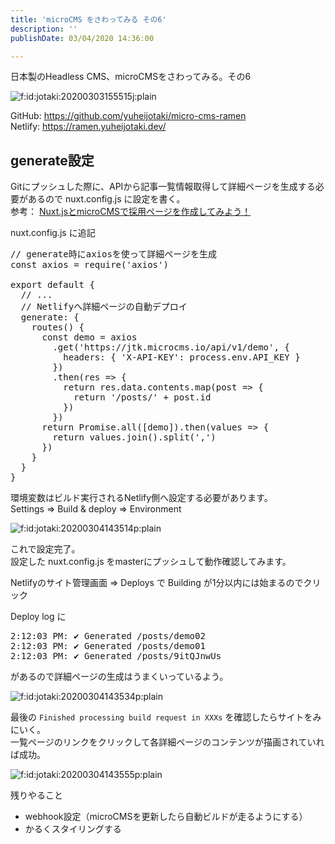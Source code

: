 ```yaml
---
title: 'microCMS をさわってみる その6'
description: ''
publishDate: 03/04/2020 14:36:00

---
```

<p>日本製のHeadless CMS、microCMSをさわってみる。その6</p>

<p><span itemscope itemtype="http://schema.org/Photograph"><img src="https://cdn-ak.f.st-hatena.com/images/fotolife/j/jotaki/20200303/20200303155515.jpg" alt="f:id:jotaki:20200303155515j:plain" title="f:id:jotaki:20200303155515j:plain" class="hatena-fotolife" itemprop="image"></span></p>

<p>GitHub: <a href="https://github.com/yuheijotaki/micro-cms-ramen">https://github.com/yuheijotaki/micro-cms-ramen</a><br />
Netlify: <a href="https://ramen.yuheijotaki.dev/">https://ramen.yuheijotaki.dev/</a></p>

<h2>generate設定</h2>

<p>Gitにプッシュした際に、APIから記事一覧情報取得して詳細ページを生成する必要があるので nuxt.config.js に設定を書く。<br />
参考： <a href="https://microcms.io/blog/create-nuxt-microcms-recruit/">Nuxt.jsとmicroCMSで採用ページを作成してみよう！</a></p>

<p>nuxt.config.js に追記</p>

<pre class="code lang-javascript" data-lang="javascript" data-unlink><span class="synComment">// generate時にaxiosを使って詳細ページを生成</span>
<span class="synStatement">const</span> axios = require(<span class="synConstant">'axios'</span>)

<span class="synStatement">export</span> <span class="synStatement">default</span> <span class="synIdentifier">{</span>
  <span class="synComment">// ...</span>
  <span class="synComment">// Netlifyへ詳細ページの自動デプロイ</span>
  generate: <span class="synIdentifier">{</span>
    routes() <span class="synIdentifier">{</span>
      <span class="synStatement">const</span> demo = axios
        .get(<span class="synConstant">'https://jtk.microcms.io/api/v1/demo'</span>, <span class="synIdentifier">{</span>
          headers: <span class="synIdentifier">{</span> <span class="synConstant">'X-API-KEY'</span>: process.env.API_KEY <span class="synIdentifier">}</span>
        <span class="synIdentifier">}</span>)
        .then(res =&gt; <span class="synIdentifier">{</span>
          <span class="synStatement">return</span> res.data.contents.map(post =&gt; <span class="synIdentifier">{</span>
            <span class="synStatement">return</span> <span class="synConstant">'/posts/'</span> + post.id
          <span class="synIdentifier">}</span>)
        <span class="synIdentifier">}</span>)
      <span class="synStatement">return</span> Promise.all(<span class="synIdentifier">[</span>demo<span class="synIdentifier">]</span>).then(values =&gt; <span class="synIdentifier">{</span>
        <span class="synStatement">return</span> values.join().split(<span class="synConstant">','</span>)
      <span class="synIdentifier">}</span>)
    <span class="synIdentifier">}</span>
  <span class="synIdentifier">}</span>
<span class="synIdentifier">}</span>
</pre>


<p>環境変数はビルド実行されるNetlify側へ設定する必要があります。<br />
Settings => Build &amp; deploy => Environment</p>

<p><span itemscope itemtype="http://schema.org/Photograph"><img src="/images/hatena/20200304143514.png" alt="f:id:jotaki:20200304143514p:plain" title="f:id:jotaki:20200304143514p:plain" class="hatena-fotolife" itemprop="image"></span></p>

<p>これで設定完了。<br />
設定した nuxt.config.js をmasterにプッシュして動作確認してみます。</p>

<p>Netlifyのサイト管理画面 => Deploys で Building が1分以内には始まるのでクリック</p>

<p>Deploy log に</p>

<pre class="code" data-lang="" data-unlink>2:12:03 PM: ✔ Generated /posts/demo02
2:12:03 PM: ✔ Generated /posts/demo01
2:12:03 PM: ✔ Generated /posts/9itQJnwUs</pre>


<p>があるので詳細ページの生成はうまくいっているよう。</p>

<p><span itemscope itemtype="http://schema.org/Photograph"><img src="/images/hatena/20200304143534.png" alt="f:id:jotaki:20200304143534p:plain" title="f:id:jotaki:20200304143534p:plain" class="hatena-fotolife" itemprop="image"></span></p>

<p>最後の <code>Finished processing build request in XXXs</code> を確認したらサイトをみにいく。<br />
一覧ページのリンクをクリックして各詳細ページのコンテンツが描画されていれば成功。</p>

<p><span itemscope itemtype="http://schema.org/Photograph"><img src="/images/hatena/20200304143555.png" alt="f:id:jotaki:20200304143555p:plain" title="f:id:jotaki:20200304143555p:plain" class="hatena-fotolife" itemprop="image"></span></p>

<p>残りやること</p>

<ul>
<li>webhook設定（microCMSを更新したら自動ビルドが走るようにする）</li>
<li>かるくスタイリングする</li>
</ul>


